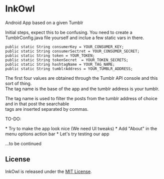 # InkOwl
Android App based on a given Tumblr

Initial steps, expect this to be confusing.
You need to create a TumblrConfig.java file yourself and inclue a few static vars in there.

<pre><code>public static String consumerKey = YOUR_CONSUMER_KEY;
public static String consumerSectret = YOUR_CONSUMER_SECRET;
public static String token = YOUR_TOKEN;
public static String tokenSecret  = YOUR_TOKEN_SECRETS;
public static String hashtagName = YOUR_TAG_NAME;
public static String tumblrAddress = YOUR_TUMBLR_ADDRESS;
</code></pre>

<p>The first four values are obtained through the Tumblr API console and this sort of thing. <br />
The tag name is the base of the app and the tumblr address is your tumblr.</p>

<p>The tag name is used to filter the posts from the tumblr address of choice and in that post the searchable <br />
tags are inserted separated by commas.

<p>TO-DO:</p>
* Try to make the app look nice (We need UI tweaks)
* Add "About" in the menu options action bar
* Let's try testing our app

...to be continued


## License

InkOwl is released under the [MIT License](http://www.opensource.org/licenses/MIT).




